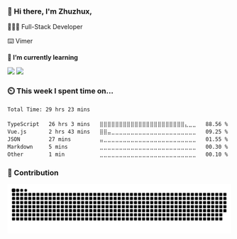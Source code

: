 <img align="right" width="40%" src="https://github-readme-stats.vercel.app/api/top-langs/?username=zhuzhux&layout=compact&theme=buefy&hide_border=true" alt="" />

### 👋 Hi there, I'm Zhuzhux,

👨🏻‍💻 Full-Stack Developer

⌨️ Vimer


**🌱 I’m currently learning**

<code><img src="https://img.shields.io/badge/typescript-black.svg?style=for-the-badge&logo=typescript"/></code>
<code><img src="https://img.shields.io/badge/-JavaScript-black?style=for-the-badge&logo=JavaScript"/></code>


### ⏲️ This week I spent time on...

<!--START_SECTION:waka-->

```txt
Total Time: 29 hrs 23 mins

TypeScript   26 hrs 3 mins   ⣿⣿⣿⣿⣿⣿⣿⣿⣿⣿⣿⣿⣿⣿⣿⣿⣿⣿⣿⣿⣿⣿⣄⣀⣀   88.56 %
Vue.js       2 hrs 43 mins   ⣿⣿⣤⣀⣀⣀⣀⣀⣀⣀⣀⣀⣀⣀⣀⣀⣀⣀⣀⣀⣀⣀⣀⣀⣀   09.25 %
JSON         27 mins         ⣤⣀⣀⣀⣀⣀⣀⣀⣀⣀⣀⣀⣀⣀⣀⣀⣀⣀⣀⣀⣀⣀⣀⣀⣀   01.55 %
Markdown     5 mins          ⣀⣀⣀⣀⣀⣀⣀⣀⣀⣀⣀⣀⣀⣀⣀⣀⣀⣀⣀⣀⣀⣀⣀⣀⣀   00.30 %
Other        1 min           ⣀⣀⣀⣀⣀⣀⣀⣀⣀⣀⣀⣀⣀⣀⣀⣀⣀⣀⣀⣀⣀⣀⣀⣀⣀   00.10 %
```

<!--END_SECTION:waka-->

### 🚀 Contribution
<picture>
  <source media="(prefers-color-scheme: dark)" srcset="./assets/contribution-snake-dark.svg" />
  <source media="(prefers-color-scheme: light)" srcset="./assets/contribution-snake.svg" />
  <img alt="github-snake" src="./assets/contribution-snake.svg" />
</picture>

